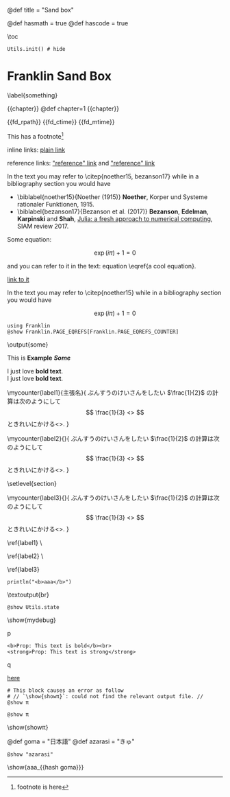 @def title = "Sand box"

@def hasmath = true
@def hascode = true

\toc <!-- table of contents -->


```julia:mystate
Utils.init() # hide
```

# Franklin Sand Box

\label{something}

{{chapter}}
@def chapter=1
{{chapter}}

{{fd_rpath}}
{{fd_ctime}}
{{fd_mtime}}

This has a footnote[^1]

[^1]: footnote is here

inline links: [plain link](https:://www.wikipedia.org)

reference links: ["reference" link][reflink] and ["reference" link][]

[reflink]: https://www.wikipedia.org
["reference" link]: https://www.wikipedia.org

In the text you may refer to \citep{noether15, bezanson17} while in a bibliography section you would have

* \biblabel{noether15}{Noether (1915)} **Noether**, Korper und Systeme rationaler Funktionen, 1915.
* \biblabel{bezanson17}{Bezanson et al. (2017)} **Bezanson**, **Edelman**, **Karpinski** and **Shah**, [Julia: a fresh approach to numerical computing](https://julialang.org/publications/julia-fresh-approach-BEKS.pdf), SIAM review 2017.

Some equation:

$$\exp(i\pi) + 1 = 0 \label{a cool equation}$$

and you can refer to it in the text: equation \eqref{a cool equation}.

[link to it](#something)

In the text you may refer to \citep{noether15} while in a bibliography section you would have

$$\exp(i\pi) + 1 = 0 \label{a cool equation}$$


```julia:some
using Franklin
@show Franklin.PAGE_EQREFS[Franklin.PAGE_EQREFS_COUNTER]
```

\output{some}


This is **Example** **_Some_**


I just love **bold text**. \
I just love __bold text__.

\mycounter{label1}{主張名}{
ぶんすうのけいさんをしたい $\frac{1}{2}$ の計算は次のようにして
$$
\frac{1}{3} <>
$$
ときれいにかける<>.
}

\mycounter{label2}{}{
ぶんすうのけいさんをしたい $\frac{1}{2}$ の計算は次のようにして
$$
\frac{1}{3} <>
$$
ときれいにかける<>.
}

\setlevel{section}

\mycounter{label3}{}{
ぶんすうのけいさんをしたい $\frac{1}{2}$ の計算は次のようにして
$$
\frac{1}{3} <>
$$
ときれいにかける<>.
}

\ref{label1} \

\ref{label2} \

\ref{label3}

```julia:br
println("<b>aaa</b>")
```

\textoutput{br}

```julia:mydebug
@show Utils.state
```

\show{mydebug}

p
~~~
<b>Prop: This text is bold</b><br>
<strong>Prop: This text is strong</strong>
~~~
q


[here](#something)

```julia:showπ
# This block causes an error as follow
# // `\show{showπ}`: could not find the relevant output file. //
@show π
```

```julia:showπ
@show π
```

\show{showπ}

@def goma = "日本語"
@def azarasi = "きゅ"
```julia:aaa_{{hash goma}}
@show "azarasi"
```

\show{aaa_{{hash goma}}}